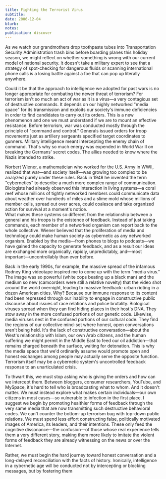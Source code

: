 ```yaml
---
title: Fighting the Terrorist Virus
subtitle: 
date: 2006-12-04
blurb: 
notes: 
publication: discover
---
```


As we watch our grandmothers drop toothpaste tubes into Transportation Security Administration trash bins before boarding planes this holiday season, we might reflect on whether something is wrong with our current model of national security. It doesn't take a military expert to see that a strategy of spot-checking for dangerous fluids or scanning international phone calls is a losing battle against a foe that can pop up literally anywhere.

Could it be that the approach to intelligence we adopted for past wars is no longer appropriate for combating the newer threat of terrorism? For terrorism isn't so much an act of war as it is a virus—a very contagious set of destructive commands. It depends on our highly networked "media space" for its transmission and exploits our society's immune deficiencies in order to find candidates to carry out its orders. This is a new phenomenon and one we must understand if we are to mount an effective resistance. Before terrorism, war was conducted mostly through the principle of "command and control." Generals issued orders for troop movements just as artillery sergeants specified target coordinates to gunners. Military intelligence meant intercepting the enemy chain of command. That's why so much energy was expended in World War II on breaking the Germans' secret codes. The allies needed to know where the Nazis intended to strike.

Norbert Wiener, a mathematician who worked for the U.S. Army in WWII, realized that war—and society itself—was growing too complex to be analyzed purely under these rules. Back in 1948 he invented the term "cybernetics" to describe a much more complex range of communication. Biologists had already observed this interaction in living systems—a coral reef whose millions of tightly networked members could communicate data about weather over hundreds of miles and a slime mold whose millions of member cells, spread out over acres, could coalesce and take organized action for survival at a moment's notice.  
What makes these systems so different from the relationship between a general and his troops is the existence of feedback. Instead of just taking commands, each member of a networked organism can report back to the whole collective. Wiener believed that the proliferation of media and technology could make human society as cybernetic as any networked organism. Enabled by the media—from phones to blogs to podcasts—we have gained the capacity to generate feedback, and as a result our ideas are exchanged more organically, rapidly, unpredictably, and—most important—uncontrollably than ever before.

Back in the early 1990s, for example, the massive spread of the infamous Rodney King videotape inspired me to come up with the term "media virus." The image was so powerful (white cops beating up a black man) and the medium so new (camcorders were still a relative novelty) that the video shot around the world overnight, leading to massive feedback: urban rioting in a dozen American cities. Why? Because our immune response to its content had been repressed through our inability to engage in constructive public discourse about issues of race relations and police brutality. Biological viruses spread when they can find hiding places in their host's DNA. They stow away in the more confused portions of our genetic code. Likewise, media viruses nest in the confused portions of our cultural code. They find the regions of our collective mind-set where honest, open conversations aren't being held. It's the lack of constructive conversation—about the West's relationship with Islam, our own Arab citizens, and the human suffering we might permit in the Middle East to feed our oil addiction—that remains charged beneath the surface, waiting for detonation. This is why the media space that we'd ordinarily assume would promote open and honest exchanges among people may actually serve the opposite function. Terrorism itself may be a cybernetic system's uncontrolled feedback response to an unarticulated crisis.

To thwart this, we must stop asking who is giving the orders and how can we intercept them. Between bloggers, consumer researchers, YouTube, and MySpace, it's hard to tell who is broadcasting what to whom. And it doesn't matter. We must instead explore what makes certain individuals—our own citizens in most cases—so vulnerable to infection in the first place. I suggest we begin by promoting healthier forms of feedback through the very same media that are now transmitting such destructive behavioral codes. We can't counter the bottom-up terrorism bug with top-down public relations. We must spend less effort constructing false, politically motivated images of America, its leaders, and their intentions. These only feed the cognitive dissonance—the confusion—of those whose real experience tells them a very different story, making them more likely to imitate the violent forms of feedback they are already witnessing on the news or over the Internet.

Rather, we must begin the hard journey toward honest conversation and a long-delayed reconciliation with the facts of history. Ironically, intelligence in a cybernetic age will be conducted not by intercepting or blocking messages, but by fostering them
